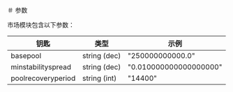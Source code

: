 ＃ 参数

市场模块包含以下参数：

| 钥匙 | 类型 | 示例 |
|---------------------|--------------|------------------------|
| basepool            | string (dec) | "250000000000.0"       |
| minstabilityspread  | string (dec) | "0.010000000000000000"                                           |
| poolrecoveryperiod  | string (int) | "14400"                |